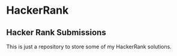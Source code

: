 # HackerRank
## Hacker Rank Submissions

This is just a repository to store some of my HackerRank solutions.



